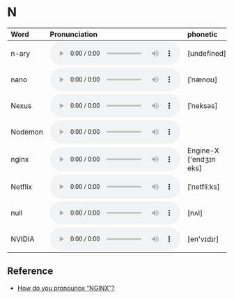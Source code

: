 
# N

| Word  | Pronunciation | phonetic |
| :-- | :-- | :-- |
| n-ary | <audio src="/awesome-pronunciation/public/audio/n-ary.mp3" controls="controls" controlslist="nodownload"></audio> | [undefined] |
| nano | <audio src="/awesome-pronunciation/public/audio/nano.mp3" controls="controls" controlslist="nodownload"></audio> | [ˈnænoʊ] |
| Nexus | <audio src="/awesome-pronunciation/public/audio/Nexus.mp3" controls="controls" controlslist="nodownload"></audio> | [ˈneksəs] |
| Nodemon | <audio src="/awesome-pronunciation/public/audio/Nodemon.mp3" controls="controls" controlslist="nodownload"></audio> |  |
| nginx | <audio src="/awesome-pronunciation/public/audio/nginx.mp3" controls="controls" controlslist="nodownload"></audio> | Engine-X ['endʒɪn eks] |
| Netflix | <audio src="/awesome-pronunciation/public/audio/Netflix.mp3" controls="controls" controlslist="nodownload"></audio> | [ˈnetfliːks] |
| null | <audio src="/awesome-pronunciation/public/audio/null.mp3" controls="controls" controlslist="nodownload"></audio> | [nʌl] |
| NVIDIA | <audio src="/awesome-pronunciation/public/audio/NVIDIA.mp3" controls="controls" controlslist="nodownload"></audio> | [en'vɪdɪr] |

## Reference

- [How do you pronounce “NGINX”?](https://www.nginx.com/resources/wiki/community/faq/)
